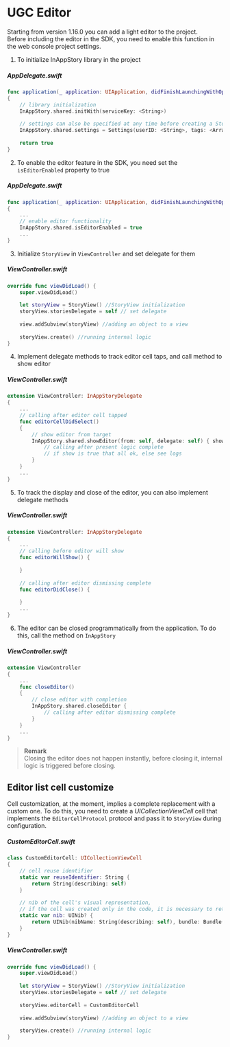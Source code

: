 # UGC Editor

Starting from version 1.16.0 you can add a light editor to the project.  
Before including the editor in the SDK, you need to enable this function in the web console project settings.

1) To initialize InAppStory library in the project

##### AppDelegate.swift
```swift
func application(_ application: UIApplication, didFinishLaunchingWithOptions launchOptions: [UIApplication.LaunchOptionsKey: Any]?) -> Bool
{
    // library initialization
    InAppStory.shared.initWith(serviceKey: <String>)
    
    // settings can also be specified at any time before creating a StoryView or calling individual stories
    InAppStory.shared.settings = Settings(userID: <String>, tags: <Array<String>>)
    
    return true
}
```

2) To enable the editor feature in the SDK, you need set the `isEditorEnabled` property to true

##### AppDelegate.swift
```swift
func application(_ application: UIApplication, didFinishLaunchingWithOptions launchOptions: [UIApplication.LaunchOptionsKey: Any]?) -> Bool
{
    ...
    // enable editor functionality
    InAppStory.shared.isEditorEnabled = true
    ...
}
```

3) Initialize `StoryView` in `ViewController` and set delegate for them

##### ViewController.swift
```swift
override func viewDidLoad() {
    super.viewDidLoad()
        
    let storyView = StoryView() //StoryView initialization
    storyView.storiesDelegate = self // set delegate
    
    view.addSubview(storyView) //adding an object to a view
    
    storyView.create() //running internal logic
}
```

4) Implement delegate methods to track editor cell taps, and call method to show editor

##### ViewController.swift
```swift
extension ViewController: InAppStoryDelegate
{
    ...
    // calling after editor cell tapped
    func editorCellDidSelect()
    {
        // show editor from target
        InAppStory.shared.showEditor(from: self, delegate: self) { show in
            // calling after present logic complete
            // if show is true that all ok, else see logs
        }
    }
    ...
}
```

5) To track the display and close of the editor, you can also implement delegate methods

##### ViewController.swift
```swift
extension ViewController: InAppStoryDelegate
{
    ...
    // calling before editor will show
    func editorWillShow() {
        
    }
    
    // calling after editor dismissing complete
    func editorDidClose() {
        
    }
    ...
}
```

6) The editor can be closed programmatically from the application. To do this, call the method on `InAppStory`

##### ViewController.swift
```swift
extension ViewController
{
    ...
    func closeEditor()
    {
        // close editor with completion
        InAppStory.shared.closeEditor {
            // calling after editor dismissing complete
        }
    }
    ...
}
```
> **Remark**  
> Closing the editor does not happen instantly, before closing it, internal logic is triggered before closing.

## Editor list cell customize

Cell customization, at the moment, implies a complete replacement with a custom one. To do this, you need to create a *UICollectionViewCell* cell that implements the `EditorCellProtocol` protocol and pass it to `StoryView` during configuration.

##### CustomEditorCell.swift
```swift
class CustomEditorCell: UICollectionViewCell 
{
    // cell reuse identifier
    static var reuseIdentifier: String {
        return String(describing: self) 
    }
    
    // nib of the cell's visual representation, 
    // if the cell was created only in the code, it is necessary to return nil
    static var nib: UINib? {
        return UINib(nibName: String(describing: self), bundle: Bundle(for: self))
    }
}
```

##### ViewController.swift
```swift
override func viewDidLoad() {
    super.viewDidLoad()
        
    let storyView = StoryView() //StoryView initialization
    storyView.storiesDelegate = self // set delegate
    
    storyView.editorCell = CustomEditorCell
    
    view.addSubview(storyView) //adding an object to a view
    
    storyView.create() //running internal logic
}
```
